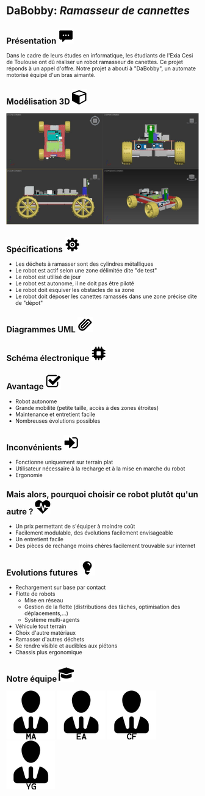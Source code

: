# DaBobby: *Ramasseur de cannettes*
## Présentation ![logo](/Files/Images/Icones/bulle.png)
Dans le cadre de leurs études en informatique, les étudiants de l'Exia Cesi de Toulouse ont dû réaliser un robot ramasseur de canettes. Ce projet réponds à un appel d'offre.
Notre projet a abouti à "DaBobby", un automate motorisé équipé d'un bras aimanté.

## Modélisation 3D ![logo](/Files/Images/Icones/cube.png)

![3DModel](/Files/Images/3DModel.jpg)

## Spécifications ![logo](/Files/Images/Icones/rouage.png)
* Les déchets à ramasser sont des cylindres métalliques
* Le robot est actif selon une zone délimitée dite "de test"
* Le robot est utilisé de jour
* Le robot est autonome, il ne doit pas être piloté
* Le robot doit esquiver les obstacles de sa zone
* Le robot doit déposer les canettes ramassés dans une zone précise dite de "dépot"

## Diagrammes UML ![logo](/Files/Images/Icones/trombone.png)

## Schéma électronique ![logo](/Files/Images/Icones/chip.png)

## Avantage ![logo](/Files/Images/Icones/check.png)
* Robot autonome
* Grande mobilité (petite taille, accès à des zones étroites)
* Maintenance et entretient facile
* Nombreuses évolutions possibles

## Inconvénients ![logo](/Files/Images/Icones/arrowin.png)
* Fonctionne uniquement sur terrain plat
* Utilisateur nécessaire à la recharge et à la mise en marche du robot
* Ergonomie

## Mais alors, pourquoi choisir ce robot plutôt qu'un autre ? ![logo](/Files/Images/Icones/heartbeat.png)
* Un prix permettant de s'équiper à moindre coût
* Facilement modulable, des évolutions facilement envisageable
* Un entretient facile
* Des pièces de rechange moins chères facilement trouvable sur internet

## Evolutions futures ![logo](/Files/Images/Icones/ampoule.png)
* Rechargement sur base par contact
* Flotte de robots
  * Mise en réseau
  * Gestion de la flotte (distributions des tâches, optimisation des déplacements,...)
  * Système multi-agents
* Véhicule tout terrain
* Choix d'autre matériaux
* Ramasser d'autres déchets
* Se rendre visible et audibles aux piétons
* Chassis plus ergonomique

## Notre équipe ![logo](/Files/Images/Icones/graduation.png)
![logo](/Files/Images/Icones/MA.png)
![logo](/Files/Images/Icones/EA.png)
![logo](/Files/Images/Icones/CF.png)
![logo](/Files/Images/Icones/YG.png)

